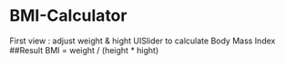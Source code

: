 # BMI-Calculator
First view : adjust weight & hight UISlider to calculate Body Mass Index
##Result
BMI = weight / (height * hight)

